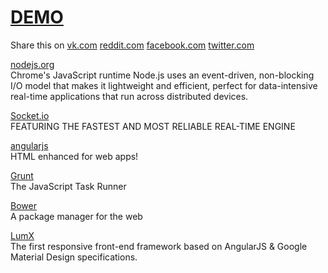 # [DEMO](http://stats.spddl.de)
Share this on
[vk.com](http://goo.gl/aX5ePu) 
[reddit.com](http://goo.gl/RcAKLY) 
[facebook.com](http://goo.gl/IMsEOu) 
[twitter.com](http://goo.gl/691ZJt) 


[nodejs.org](http://nodejs.org)  
Chrome's JavaScript runtime 
Node.js uses an event-driven, non-blocking I/O model that makes it lightweight and efficient, perfect for data-intensive real-time applications that run across distributed devices.

[Socket.io](http://Socket.io)  
FEATURING THE FASTEST AND MOST RELIABLE REAL-TIME ENGINE

[angularjs](http://angularjs.org)  
HTML enhanced for web apps!

[Grunt](http://gruntjs.com/)  
The JavaScript Task Runner

[Bower](http://bower.io/)  
A package manager for the web

[LumX](http://ui.lumapps.com/)  
The first responsive front-end framework based on AngularJS & Google Material Design specifications.
